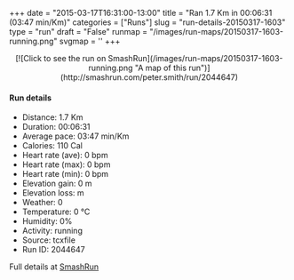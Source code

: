 +++
date = "2015-03-17T16:31:00-13:00"
title = "Ran 1.7 Km in 00:06:31 (03:47 min/Km)"
categories = ["Runs"]
slug = "run-details-20150317-1603"
type = "run"
draft = "False"
runmap = "/images/run-maps/20150317-1603-running.png"
svgmap = '<polyline points="">'
+++



<!--more-->

<center>
[![Click to see the run on SmashRun](/images/run-maps/20150317-1603-running.png "A map of this run")](http://smashrun.com/peter.smith/run/2044647)
</center>

#### Run details

* Distance: 1.7 Km
* Duration: 00:06:31
* Average pace: 03:47 min/Km
* Calories: 110 Cal
* Heart rate (ave): 0 bpm
* Heart rate (max): 0 bpm
* Heart rate (min): 0 bpm
* Elevation gain: 0 m
* Elevation loss:  m
* Weather: 0
* Temperature: 0 &deg;C
* Humidity: 0%
* Activity: running
* Source: tcxfile
* Run ID: 2044647

Full details at [SmashRun](http://smashrun.com/peter.smith/run/2044647)
